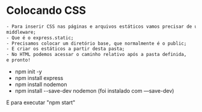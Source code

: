 # Colocando CSS

```txt
- Para inserir CSS nas páginas e arquivos estáticos vamos precisar de um
middleware;
- Que é o express.static;
- Precisamos colocar um diretório base, que normalmente é o public;
- E criar os estáticos a partir desta pasta;
- No HTML podemos acessar o caminho relativo após a pasta definida,
e pronto!
```

- npm init -y
- npm install express
- npm install nodemon
- npm install --save-dev nodemon (foi instalado com —save-dev)

E para executar "npm start"
